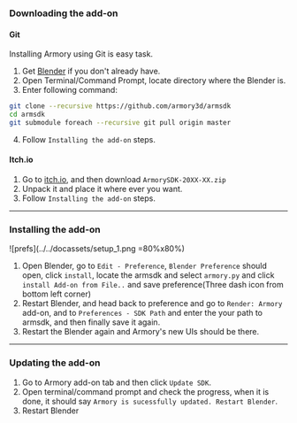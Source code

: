 ### Downloading the add-on

#### Git

Installing Armory using Git is easy task.

1. Get [Blender](https://www.blender.org/download/) if you don't already have.
2. Open Terminal/Command Prompt, locate directory where the Blender is.
3. Enter following command:
```bash
git clone --recursive https://github.com/armory3d/armsdk
cd armsdk
git submodule foreach --recursive git pull origin master
```
4. Follow `Installing the add-on` steps.

#### Itch.io

1. Go to [itch.io](https://armory.itch.io/armory3d), and then download `ArmorySDK-20XX-XX.zip`
2. Unpack it and place it where ever you want.
3. Follow `Installing the add-on` steps.

---

### Installing the add-on

![prefs](../../docassets/setup_1.png =80%x80%)

1. Open Blender, go to `Edit - Preference`, `Blender Preference` should open, click `install`, locate the armsdk and select `armory.py` and click `install Add-on from File..` and save preference(Three dash icon from bottom left corner)
2. Restart Blender, and head back to preference and go to `Render: Armory` add-on, and to `Preferences - SDK Path` and enter the your path to armsdk, and then finally save it again.
3. Restart the Blender again and Armory's new UIs should be there.

---

### Updating the add-on

1. Go to Armory add-on tab and then click `Update SDK`.
2. Open terminal/command prompt and check the progress, when it is done, it should say `Armory is sucessfully updated. Restart Blender`.
3. Restart Blender
